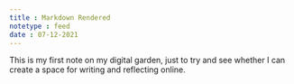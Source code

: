```yaml
---
title : Markdown Rendered
notetype : feed
date : 07-12-2021
---
```

This is my first note on my digital garden, just to try and see whether I can create a space for writing and reflecting online. 
